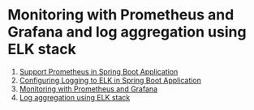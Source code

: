 # Monitoring with Prometheus and Grafana and log aggregation using ELK stack

1. [Support Prometheus in Spring Boot Application](./SB-PROMETHEUS.md)
2. [Configuring Logging to ELK in Spring Boot Application](./SB-LOGGING.md)
3. [Monitoring with Prometheus and Grafana](./PROMETHEUS.md)
4. [Log aggregation using ELK stack](./ELK.md)

